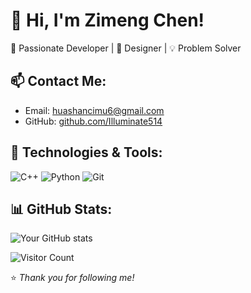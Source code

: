 # 👋 Hi, I'm Zimeng Chen!  
🚀 Passionate Developer | 🎨 Designer | 💡 Problem Solver  

## 📫 Contact Me:
- Email: huashancimu6@gmail.com 
- GitHub: [github.com/Illuminate514](https://github.com/Illuminate514)  

## 🔧 Technologies & Tools:
![C++](https://img.shields.io/badge/-C++-00599C?style=flat-square&logo=c%2B%2B)
![Python](https://img.shields.io/badge/-Python-3776AB?style=flat-square&logo=python)
![Git](https://img.shields.io/badge/-Git-F05032?style=flat-square&logo=git)
  
## 📊 GitHub Stats:
![Your GitHub stats](https://github-readme-stats.vercel.app/api?username=Illuminate514&show_icons=true&theme=radical)

![Visitor Count](https://komarev.com/ghpvc/?username=Illuminate514&color=blue)


⭐️ *Thank you for following me!*

